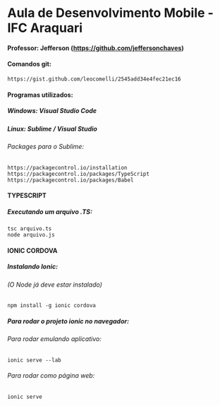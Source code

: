 # Aula de Desenvolvimento Mobile - IFC Araquari
#### Professor: Jefferson (https://github.com/jeffersonchaves)

#### Comandos git: 
```
https://gist.github.com/leocomelli/2545add34e4fec21ec16
```

#### Programas utilizados:
##### Windows: Visual Studio Code
##### Linux: Sublime / Visual Studio

###### Packages para o Sublime:
```
https://packagecontrol.io/installation
https://packagecontrol.io/packages/TypeScript
https://packagecontrol.io/packages/Babel
```

#### TYPESCRIPT

##### Executando um arquivo .TS:
```
tsc arquivo.ts
node arquivo.js
```

#### IONIC CORDOVA

##### Instalando Ionic:
###### (O Node já deve estar instalado)
```
npm install -g ionic cordova
```

##### Para rodar o projeto ionic no navegador:
###### Para rodar emulando aplicativo:
```
ionic serve --lab
```
###### Para rodar como página web:
```
ionic serve
```